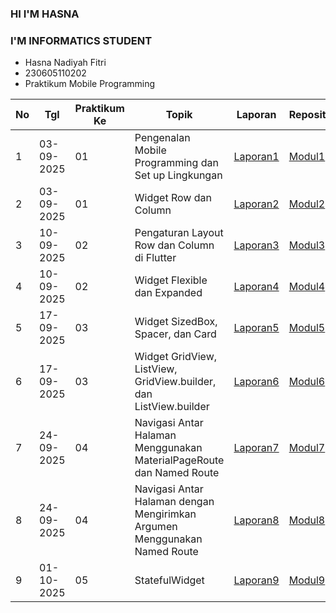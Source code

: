 ### HI I'M HASNA
### I'M INFORMATICS STUDENT

- Hasna Nadiyah Fitri
- 230605110202
- Praktikum Mobile Programming

|  No | Tgl   | Praktikum Ke   | Topik  | Laporan   | Repository   |
| ------------ | ------------ | ------------ | ------------ | ------------ | ------------ |
|  1 |  03-09-2025 |  01 | Pengenalan Mobile Programming dan Set up Lingkungan   |  [Laporan1](https://drive.google.com/drive/folders/180fel8FdFKjTFseAjZovF0S5vZNKc8od?usp=sharing "Laporan1") |   [Modul1](https://github.com/hasna102/PraktikumModul1 "Modul1")|
|   2|   03-09-2025|   01|Widget Row dan Column  | [Laporan2](https://drive.google.com/file/d/18BNbAxNezrz_CcFlAXyz0XNTfa0iJWzP/view?usp=drive_link "Laporan2") |  [Modul2](https://github.com/hasna102/PraktikumModul2 "Modul2") |  |
|   3|   10-09-2025|   02|Pengaturan Layout Row dan Column di Flutter  | [Laporan3](https://drive.google.com/drive/folders/1Zho8k7DReHPtA14_Bj3kI3nrjPvVlTFp?usp=sharing "Laporan3") |[Modul3](https://github.com/hasna102/PraktikumModul3 "Modul3")  |  |
|   4|   10-09-2025|   02|Widget Flexible dan Expanded  | [Laporan4](https://drive.google.com/drive/folders/1OYB6py5d8AyNLKcS58NUj_z2PaTtGlCX?usp=sharing "Laporan4")|[Modul4](https://github.com/hasna102/PraktikumModul4 "Modul4")|  |
|   5|   17-09-2025|   03|Widget SizedBox, Spacer, dan Card | [Laporan5](https://drive.google.com/drive/folders/1xGrLKk-V89FN3Czf1Ije_92avYp-4gyn?usp=sharing "Laporan3")| [Modul5](https://github.com/hasna102/PraktikumModul5 "Modul5")|  |
|   6|   17-09-2025|   03|Widget GridView, ListView, GridView.builder, dan ListView.builder | [Laporan6](https://drive.google.com/drive/folders/13QUMxw8edehjIDEdWpUjcmNZtVxqu3B9?usp=sharing "Modul6")|[Modul6](https://github.com/hasna102/Praktikumodul6 "Laporan5") |  |
|   7|   24-09-2025|   04|Navigasi Antar Halaman Menggunakan MaterialPageRoute dan Named Route | [Laporan7](https://drive.google.com/drive/folders/1rMgrxC5s8H4lyMbYsh0Ir19UvKXAFBI6?usp=drive_link "Laporan7")| [Modul7](https://github.com/hasna102/PraktikumModul7 "Modul7")|  |
|   8|   24-09-2025|   04|Navigasi Antar Halaman dengan Mengirimkan Argumen Menggunakan Named Route | [Laporan8](https://drive.google.com/drive/folders/1b9l3RUYH7Cw_LFL_6YTDdczCK9T69vVZ?usp=drive_link "Laporan8")| [Modul8](https://github.com/hasna102/PraktikumModul8 "Modul8")|  |
|   9|   01-10-2025|   05| StatefulWidget | [Laporan9](https://drive.google.com/drive/folders/1ONOo4KB2wu--Y0wuu9Zf5ttm7Vsj0qYi?usp=sharing "Laporan9")| [Modul9](https://github.com/hasna102/PraktikumModul9 "Modul9")|  |
